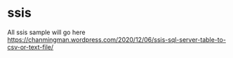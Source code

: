 # ssis
All ssis sample will go here
https://chanmingman.wordpress.com/2020/12/06/ssis-sql-server-table-to-csv-or-text-file/
